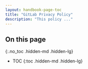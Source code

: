 ```yaml
---
layout: handbook-page-toc
title: "GitLab Privacy Policy"
description: "This policy ..."
---
```


## On this page
{:.no_toc .hidden-md .hidden-lg}

- TOC
{:toc .hidden-md .hidden-lg}



